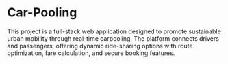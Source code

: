 # Car-Pooling
This project is a full-stack web application designed to promote sustainable urban mobility through real-time carpooling. The platform connects drivers and passengers, offering dynamic ride-sharing options with route optimization, fare calculation, and secure booking features.
